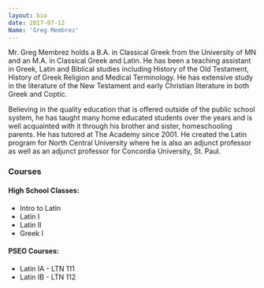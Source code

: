 ```yaml
---
layout: bio
date: 2017-07-12
Name: 'Greg Membrez'
---
```

Mr. Greg Membrez holds a B.A. in Classical Greek from the University of MN and an M.A. in Classical Greek and Latin. He has been a teaching assistant in Greek, Latin and Biblical studies including History of the Old Testament, History of Greek Religion and Medical Terminology. He has extensive study in the literature of the New Testament and early Christian literature in both Greek and Coptic.

Believing in the quality education that is offered outside of the public school system, he has taught many home educated students over the years and is well acquainted with it through his brother and sister, homeschooling parents. He has tutored at The Academy since 2001. He created the Latin program for North Central University where he is also an adjunct professor as well as an adjunct professor for Concordia University, St. Paul.

### Courses
#### High School Classes:
* Intro to Latin
* Latin I
* Latin II
* Greek I
#### PSEO Courses:
* Latin IA - LTN 111
* Latin IB - LTN 112
